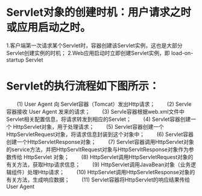 # Servlet对象的创建时机：用户请求之时或应用启动之时。

1.客户端第一次请求某个Servlet时，容器创建该Servlet实例，这也是大部分Servlet创建实例的时机； 
2.Web应用启动时立即创建Servlet实例，即 load-on-startup Servlet

# Servlet的执行流程如下图所示：

　　(1) User Agent 向 Servlet容器（Tomcat）发出Http请求； 
　　(2) Servle容器接收 User Agent 发来的请求； 
　　(3) Servle容器根据web.xml文件中Servlet相关配置信息，将请求转发到相应的Servlet； 
　　(4) Servlet容器创建一个 HttpServlet对象，用于处理请求； 
　　(5) Servlet容器创建一个 HttpServletRequest对象，将请求信息封装到这个对象中； 
　　(6) Servlet容器创建一个HttpServletResponse对象； 
　　(7) Servlet容器调用HttpServlet对象的service方法，并把HttpServltRequest对象与HttpServltResponse对象作为参数传给 HttpServlet 对象； 
　　(8) HttpServlet调用HttpServletRequest对象的有关方法，获取Http请求信息； 
　　(9) HttpServlet调用JavaBean对象（业务逻辑组件）处理Http请求； 
　　(10) HttpServlet调用HttpServletResponse对象的有关方法，生成响应数据； 
　　(11) Servlet容器将HttpServlet的响应结果传给 User Agent